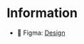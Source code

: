# Information
- 🎨 Figma: [Design](https://www.figma.com/design/cvbcvBwDlz3Mzf9jEEeZG6/Group-LapTrinhThietBiDiDong?node-id=62-72&t=fh1oLhWss52ifzsV-1)


